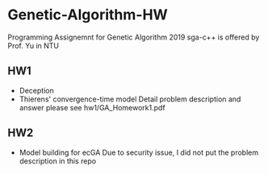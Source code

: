 # Genetic-Algorithm-HW
Programming Assignemnt for Genetic Algorithm 2019
sga-c++ is offered by Prof. Yu in NTU

## HW1
- Deception
- Thierens' convergence-time model
Detail problem description and answer please see hw1/GA_Homework1.pdf

## HW2
- Model building for ecGA
Due to security issue, I did not put the problem description in this repo